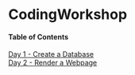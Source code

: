 # CodingWorkshop

#### Table of Contents
[Day 1 - Create a Database](day1.md)<br>
[Day 2 - Render a Webpage](day2.md)
